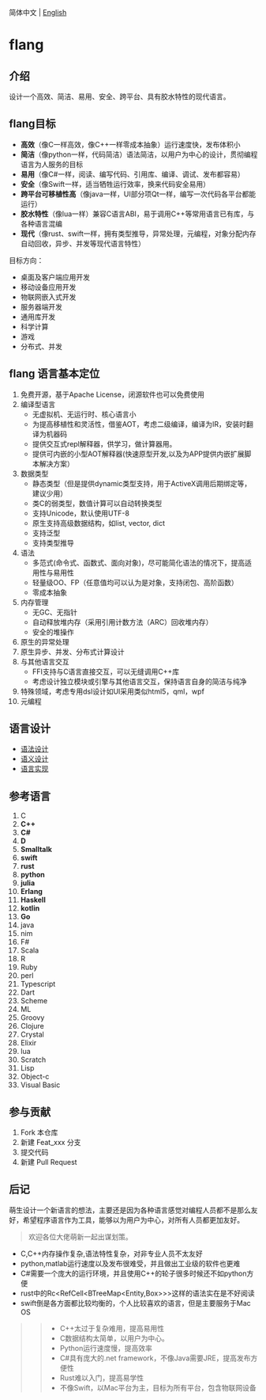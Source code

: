 简体中文 | [English](README.en.md)

#  flang

## 介绍
设计一个高效、简洁、易用、安全、跨平台、具有胶水特性的现代语言。

## flang目标

+ **高效**（像C一样高效，像C++一样零成本抽象）运行速度快，发布体积小
+ **简洁**（像python一样，代码简洁）语法简洁，以用户为中心的设计，贯彻编程语言为人服务的目标
+ **易用**（像C#一样，阅读、编写代码、引用库、编译、调试、发布都容易）
+ **安全**（像Swift一样，适当牺牲运行效率，换来代码安全易用）
+ **跨平台可移植性高**（像java一样，UI部分项Qt一样，编写一次代码各平台都能运行）
+ **胶水特性**（像lua一样）兼容C语言ABI，易于调用C++等常用语言已有库，与各种语言混编
+ **现代**（像rust、swift一样，拥有类型推导，异常处理，元编程，对象分配内存自动回收，异步、并发等现代语言特性）


目标方向：

+ 桌面及客户端应用开发
+ 移动设备应用开发
+ 物联网嵌入式开发
+ 服务器端开发
+ 通用库开发
+ 科学计算
+ 游戏
+ 分布式、并发

## flang 语言基本定位

1. 免费开源，基于Apache License，闭源软件也可以免费使用
2.  编译型语言
	+ 无虚拟机、无运行时、核心语言小
    + 为提高移植性和灵活性，借鉴AOT，考虑二级编译，编译为IR，安装时翻译为机器码
    + 提供交互式repl解释器，供学习，做计算器用。
    + 提供可内嵌的小型AOT解释器(快速原型开发,以及为APP提供内嵌扩展脚本解决方案）
3.  数据类型
	+ 静态类型（但是提供dynamic类型支持，用于ActiveX调用后期绑定等，建议少用）
	+ 类C的弱类型，数值计算可以自动转换类型
	+ 支持Unicode，默认使用UTF-8
	+ 原生支持高级数据结构，如list, vector, dict
	+ 支持泛型
	+ 支持类型推导
4. 语法
    + 多范式(命令式、函数式、面向对象)，尽可能简化语法的情况下，提高适用性与易用性
	+ 轻量级OO、FP（任意值均可以认为是对象，支持闭包、高阶函数）
	+ 零成本抽象
5.  内存管理
	+ 无GC、无指针
	+ 自动释放堆内存（采用引用计数方法（ARC）回收堆内存）
    + 安全的堆操作
6.  原生的异常处理
7.  原生异步、并发、分布式计算设计
8.  与其他语言交互
	+ FFI支持与C语言直接交互，可以无缝调用C++库
	+ 考虑设计独立模块或引擎与其他语言交互，保持语言自身的简洁与纯净
9.  特殊领域，考虑专用dsl设计如UI采用类似html5，qml，wpf
10. 元编程

## 语言设计

+ [语法设计](doc/syntax/syntax.md)
+ [语义设计](doc/semantic)
+ [语言实现](src/)


## 参考语言

1. C
2. **C++**
3. **C#**
4. **D**
5. **Smalltalk**
5. **swift**
6. **rust**
7. **python**
8. **julia**
9. **Erlang**
10. **Haskell**
11. **kotlin**
12. **Go**
13. java
14. nim
15. F#
17. Scala
18. R
19. Ruby
20. perl
21. Typescript
22. Dart
23. Scheme
24. ML
25. Groovy
26. Clojure
27. Crystal
28. Elixir
29. lua
30. Scratch
31. Lisp
32. Object-c
33. Visual Basic


## 参与贡献

1.  Fork 本仓库
2.  新建 Feat_xxx 分支
3.  提交代码
4.  新建 Pull Request

## 后记

萌生设计一个新语言的想法，主要还是因为各种语言感觉对编程人员都不是那么友好，希望程序语言作为工具，能够以为用户为中心，对所有人员都更加友好。

> 欢迎各位大佬萌新一起出谋划策。

+ C,C++内存操作复杂,语法特性复杂，对非专业人员不太友好
+ python,matlab运行速度以及发布很难受，并且做出工业级的软件也更难
+ C#需要一个庞大的运行环境，并且使用C++的轮子很多时候还不如python方便
+ rust中的Rc<RefCell<BTreeMap<Entity,Box<dyn Layout>>>>这样的语法实在是不好阅读
+ swift倒是各方面都比较均衡的，个人比较喜欢的语言，但是主要服务于Mac OS

>> + C++太过于复杂难用，提高易用性
>> + C数据结构太简单，以用户为中心。
>> + Python运行速度慢，提高效率
>> + C#具有庞大的.net framework，不像Java需要JRE，提高发布方便性
>> + Rust难以入门，提高易学性
>> + 不像Swift，以Mac平台为主，目标为所有平台，包含物联网设备
